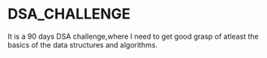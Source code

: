 # DSA_CHALLENGE
It is a 90 days DSA challenge,where I need to get good grasp of atleast the basics of the data structures and algorithms. 
